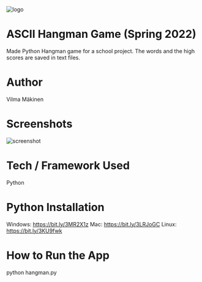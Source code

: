 ![logo](https://cdn.discordapp.com/attachments/885147039376244767/971490409689780304/hangman_logo.png)

# **ASCII Hangman Game (Spring 2022)**

Made Python Hangman game for a school project. The words and the high scores are saved in text files.

# **Author**

Vilma Mäkinen

# **Screenshots**

![screenshot](https://cdn.discordapp.com/attachments/885147039376244767/971491680580698124/hangman_loser.png)

# **Tech / Framework Used**

Python

# **Python Installation**

Windows: https://bit.ly/3MR2X1z
Mac: https://bit.ly/3LRJoGC
Linux: https://bit.ly/3KU9fwk

# **How to Run the App**

python hangman.py
